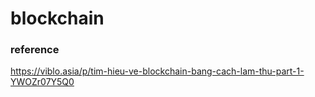 # blockchain


### reference
https://viblo.asia/p/tim-hieu-ve-blockchain-bang-cach-lam-thu-part-1-YWOZr07Y5Q0


 

